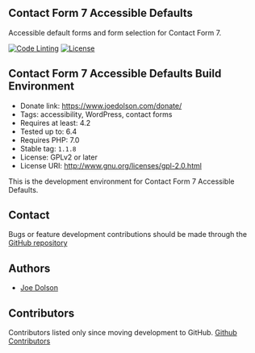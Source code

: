 ## Contact Form 7 Accessible Defaults

Accessible default forms and form selection for Contact Form 7.

[![Code Linting](https://github.com/joedolson/contact-form-7-accessible-defaults/actions/workflows/main.yml/badge.svg)](https://github.com/joedolson/contact-form-7-accessible-defaults/actions/workflows/main.yml) [![License](https://img.shields.io/badge/license-GPL--2.0%2B-green.svg)](https://www.gnu.org/license/gpl-2.0.html)

## Contact Form 7 Accessible Defaults Build Environment

* Donate link: https://www.joedolson.com/donate/
* Tags: accessibility, WordPress, contact forms
* Requires at least: 4.2
* Tested up to: 6.4
* Requires PHP: 7.0
* Stable tag: `1.1.8`
* License: GPLv2 or later
* License URI: http://www.gnu.org/licenses/gpl-2.0.html

This is the development environment for Contact Form 7 Accessible Defaults.

## Contact

Bugs or feature development contributions should be made through the [GitHub repository](https://github.com/joedolson/contact-form-7-accessible-defaults/issues)

## Authors 

* [Joe Dolson](https://www.joedolson.com)

## Contributors

Contributors listed only since moving development to GitHub. [Github Contributors](https://github.com/joedolson/contact-form-7-accessible-defaults/graphs/contributors)